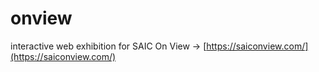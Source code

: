 # onview
interactive web exhibition for SAIC On View -> [https://saiconview.com/](https://saiconview.com/)

